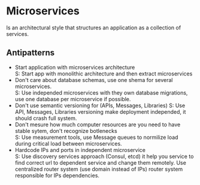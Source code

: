 # Microservices
Is an architectural style that structures an application as a collection of services.

## Antipatterns
* Start application with microservices architecture     
S: Start app with monolithic architecture and then extract microservices 
* Don't care about database schemas, use one shema for several microservices.   
S: Use independed microservices with they own database migrations, use one database per microservice if possible.
* Don't use semantic versioning for (APIs, Messages, Libraries)
S: Use API, Messages, Libraries versioning make deployment independed, it should crash full system.
* Don't mesure how much computer resources are you need to have stable sytem, don't recognize botlenecks    
S: Use measurement tools, use Message queues to normilize load during critical load between microservices. 
* Hardcode IPs and ports in independent microservice     
S: Use discovery services approach (Consul, etcd) it help you service to find correct url to dependent service and change them remotely.
   Use centralized router system (use domain instead of IPs) router system responsible for IPs dependencies.
